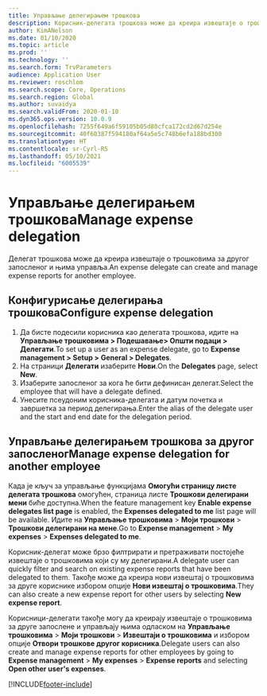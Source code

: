 ```yaml
---
title: Управљање делегирањем трошкова
description: Корисник-делегата трошкова може да креира извештаје о трошковима за другог запосленог у организацији и управља њима.
author: KimANelson
ms.date: 01/10/2020
ms.topic: article
ms.prod: ''
ms.technology: ''
ms.search.form: TrvParameters
audience: Application User
ms.reviewer: roschlom
ms.search.scope: Core, Operations
ms.search.region: Global
ms.author: suvaidya
ms.search.validFrom: 2020-01-10
ms.dyn365.ops.version: 10.0.9
ms.openlocfilehash: 7255f649a6f59105b05d80cfca172cd2d67d254e
ms.sourcegitcommit: 40f68387f594180af64a5e5c748b6efa188bd300
ms.translationtype: HT
ms.contentlocale: sr-Cyrl-RS
ms.lasthandoff: 05/10/2021
ms.locfileid: "6005539"
---
```

# <a name="manage-expense-delegation"></a><span data-ttu-id="4c0ae-103">Управљање делегирањем трошкова</span><span class="sxs-lookup"><span data-stu-id="4c0ae-103">Manage expense delegation</span></span>

<span data-ttu-id="4c0ae-104">Делегат трошкова може да креира извештаје о трошковима за другог запосленог и њима управља.</span><span class="sxs-lookup"><span data-stu-id="4c0ae-104">An expense delegate can create and manage expense reports for another employee.</span></span>

## <a name="configure-expense-delegation"></a><span data-ttu-id="4c0ae-105">Конфигурисање делегирања трошкова</span><span class="sxs-lookup"><span data-stu-id="4c0ae-105">Configure expense delegation</span></span>

1. <span data-ttu-id="4c0ae-106">Да бисте подесили корисника као делегата трошкова, идите на **Управљање трошковима > Подешавање> Општи подаци > Делегати**.</span><span class="sxs-lookup"><span data-stu-id="4c0ae-106">To set up a user as an expense delegate, go to **Expense management > Setup > General > Delegates**.</span></span>
2. <span data-ttu-id="4c0ae-107">На страници **Делегати** изаберите **Нови**.</span><span class="sxs-lookup"><span data-stu-id="4c0ae-107">On the **Delegates** page, select **New**.</span></span>
3. <span data-ttu-id="4c0ae-108">Изаберите запосленог за кога ће бити дефинисан делегат.</span><span class="sxs-lookup"><span data-stu-id="4c0ae-108">Select the employee that will have a delegate defined.</span></span> 
4. <span data-ttu-id="4c0ae-109">Унесите псеудоним корисника-делегата и датум почетка и завршетка за период делегирања.</span><span class="sxs-lookup"><span data-stu-id="4c0ae-109">Enter the alias of the delegate user and the start and end date for the delegation period.</span></span>

## <a name="manage-expense-delegation-for-another-employee"></a><span data-ttu-id="4c0ae-110">Управљање делегирањем трошкова за другог запосленог</span><span class="sxs-lookup"><span data-stu-id="4c0ae-110">Manage expense delegation for another employee</span></span>

<span data-ttu-id="4c0ae-111">Када је кључ за управљање функцијама **Омогући страницу листе делегата трошкова** омогућен, страница листе **Трошкови делегирани мени** биће доступна.</span><span class="sxs-lookup"><span data-stu-id="4c0ae-111">When the feature management key **Enable expense delegates list page** is enabled, the **Expenses delegated to me** list page will be available.</span></span> <span data-ttu-id="4c0ae-112">Идите на **Управљање трошковима** > **Моји трошкови** > **Трошкови делегирани на мене**.</span><span class="sxs-lookup"><span data-stu-id="4c0ae-112">Go to **Expense management** > **My expenses** > **Expenses delegated to me**.</span></span>

<span data-ttu-id="4c0ae-113">Корисник-делегат може брзо филтрирати и претраживати постојеће извештаје о трошковима који су му делегирани.</span><span class="sxs-lookup"><span data-stu-id="4c0ae-113">A delegate user can quickly filter and search on existing expense reports that have been delegated to them.</span></span> <span data-ttu-id="4c0ae-114">Такође може да креира нови извештај о трошковима за друге кориснике избором опције **Нови извештај о трошковима**.</span><span class="sxs-lookup"><span data-stu-id="4c0ae-114">They can also create a new expense report for other users by selecting **New expense report**.</span></span>

<span data-ttu-id="4c0ae-115">Корисници-делегати такође могу да креирају извештаје о трошковима за друге запослене и управљају њима одласком на **Управљање трошковима** > **Моји трошкови** > **Извештаји о трошковима** и избором опције **Отвори трошкове другог корисника**.</span><span class="sxs-lookup"><span data-stu-id="4c0ae-115">Delegate users can also create and manage expense reports for other employees by going to **Expense management** > **My expenses** > **Expense reports** and selecting **Open other user's expenses**.</span></span>


[!INCLUDE[footer-include](../includes/footer-banner.md)]